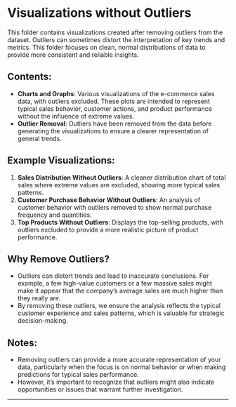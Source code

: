 # Visualizations without Outliers

This folder contains visualizations created after removing outliers from the dataset. Outliers can sometimes distort the interpretation of key trends and metrics. This folder focuses on clean, normal distributions of data to provide more consistent and reliable insights.

## Contents:
- **Charts and Graphs**: Various visualizations of the e-commerce sales data, with outliers excluded. These plots are intended to represent typical sales behavior, customer actions, and product performance without the influence of extreme values.
- **Outlier Removal**: Outliers have been removed from the data before generating the visualizations to ensure a clearer representation of general trends.

## Example Visualizations:
1. **Sales Distribution Without Outliers**: A cleaner distribution chart of total sales where extreme values are excluded, showing more typical sales patterns.
2. **Customer Purchase Behavior Without Outliers**: An analysis of customer behavior with outliers removed to show normal purchase frequency and quantities.
3. **Top Products Without Outliers**: Displays the top-selling products, with outliers excluded to provide a more realistic picture of product performance.

## Why Remove Outliers?
- Outliers can distort trends and lead to inaccurate conclusions. For example, a few high-value customers or a few massive sales might make it appear that the company’s average sales are much higher than they really are.
- By removing these outliers, we ensure the analysis reflects the typical customer experience and sales patterns, which is valuable for strategic decision-making.

## Notes:
- Removing outliers can provide a more accurate representation of your data, particularly when the focus is on normal behavior or when making predictions for typical sales performance.
- However, it’s important to recognize that outliers might also indicate opportunities or issues that warrant further investigation.

---

